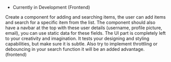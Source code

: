 - Currently in Development (Frontend)

Create a component for adding and searching items, the user can add items and search for a specific item from the list.
The component should also have a navbar at the top with these user details (username, profile picture, email), you can use static data for these fields.
The UI part is completely left to your creativity and imagination. It tests your designing and styling capabilities, but make sure it is subtle.
Also try to implement throttling or debouncing in your search function it will be an added advantage. (frontend)
